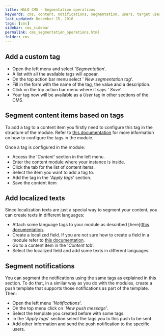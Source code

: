 ```yaml
---
title: HALO CMS - Segmentation operations
keywords: cms, content, notifications, segmentation, users, target user, target, user, modules, structure, tag, market, device, localization, translations
last_updated: December 15, 2016
tags: [cms]
sidebar: cms_sidebar
permalink: cms_segmentation_operations.html
folder: cms
---
```



## Add a custom tag

- Open the left menu and select '*Segmentation*'.
- A list with all the available tags will appear.
- On the top action bar menu select '<span class="fa fa-plus"/> *New segmentation tag*'.
- Fill in the form with the name of the tag, the value and a description.
- Click on the top action bar menu where it says '<span class="fa fa-floppy-o"/> *Save*'.
- Your tag now will be available as a *User* tag in other sections of the CMS.

## Segment content items based on tags

To add a tag to a content item you firstly need to configure this tag in the structure of the module. Refer to [this documentation](./cms_content_module_structure.html#apply-a-segmentation-tag-to-a-content-item) for more information 
on how to configure the tags in the module.

Once a tag is configured in the module:

- Access the '*Content*' section in the left menu.
- Enter the content module where your instance is inside.
- Click the tab for the list of content items.
- Select the item you want to add a tag to.
- Add the tag in the '*Apply tags*' section.
- Save the content item

## Add localized texts

Since localization texts are just a special way to segment your content, you can create texts in different languages:

- Attach some language tags to your module as described [here]([this documentation](./cms_content_module_structure.html#apply-a-segmentation-tag-to-a-content-item).
- Create a localized field. If you are not sure how to create a field in a module refer to [this documentation](./cms_content_module_structure.html#fields).
- Go to a content item in the '*Content tab*'.
- Select the localized field and add some texts in different languages.

## Segment notifications

You can segment the notifications using the same tags as explained in this section. To do that, in a similar way as you do with the modules, create a push template
that supports those notifications as part of the template. Then:

- Open the left menu '*Notifications*'.
- On the top menu click on '*New push message*'.
- Select the template you created before with some tags.
- In the  '*Apply tags*' section select the tags you to this push to be sent.
- Add other information and send the push notification to the specific users.

